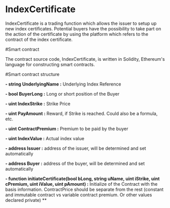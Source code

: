 # IndexCertificate

IndexCertificate is a trading function which allows the issuer to setup up new index certificates. Potential buyers have the possibility to take part on the action of the certificate by using the platform which refers to the contract of the index certificate. 

#Smart contract 

The contract source code, IndexCertificate, is written in Solidity, Ethereum's language for constructing smart contracts.

#Smart contract structure

**- string UnderlyingName :** Underlying Index Reference 

**- bool BuyerLong :**  Long or short position of the Buyer  

**- uint IndexStrike :**  Strike Price  

**- uint PayAmount :**  Reward, if Strike is reached. Could also be a formula, etc.  

**- uint ContractPremium :**  Premium to be paid by the buyer  

**- uint IndexValue :**  Actual index value   

**- address Issuer :**  address of the issuer, will be  determined and set automatically 

**- address Buyer :**  address of the buyer,  will be determined and set automatically 

**- function initiateCertificate(bool bLong, string uName, uint iStrike, uint cPremium, uint iValue, uint pAmount) :**
Initialize of the Contract with the basis information. ContractPrice should be separate from the rest (constant and immutable
contract vs variable contract premium. Or other values declared private) **

